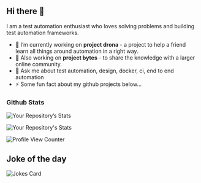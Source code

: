 ## Hi there 👋

I am a test automation enthusiast who loves solving problems and building test automation frameworks. 

<!--
**PramodKumarYadav/PramodKumarYadav** is a ✨ _special_ ✨ repository because its `README.md` (this file) appears on your GitHub profile.

Here are some ideas to get you started:
- 🔭 I’m currently working on project zero (core automation framework) and project restpro (rest api automation framework).
- 🌱 I’m currently learning better design practices in Java by reading "Head first design patterns".

###Contributor's badge
<a href = "https://github.com/PramodKumarYadav/Drona/graphs/contributors">
<img src = "https://contrib.rocks/image?repo = PramodKumarYadav/Drona"/>
</a>

Made with [contributors-img](https://contrib.rocks).

[![Your Repository's wakatime stats](https://github-readme-stats.vercel.app/api/wakatime?username=PramodKumarYadav)](https://github.com/PramodKumarYadav/github-readme-stats)
-->

- 🔭 I’m currently working on **project drona** - a project to help a friend learn all things around automation in a right way.
- 🤼 Also working on **project bytes** - to share the knowledge with a larger online community.
- 💬 Ask me about test automation, design, docker, ci, end to end automation
- ⚡ Some fun fact about my github projects below...

### Github Stats
<!--
https://github.com/anuraghazra/github-readme-stats
All inbuilt themes :-
dark, radical, merko, gruvbox, tokyonight, onedark, cobalt, synthwave, highcontrast, dracula

&theme=tokyonight (to add the theme to below stats)
-->
![Your Repository’s Stats](https://github-readme-stats.vercel.app/api?username=PramodKumarYadav&show_icons=true)

![Your Repository's Stats](https://github-readme-stats.vercel.app/api/top-langs/?username=PramodKumarYadav&theme=blue-green&layout=compact)

![Profile View Counter](https://komarev.com/ghpvc/?username=PramodKumarYadav)

## Joke of the day
![Jokes Card](https://readme-jokes.vercel.app/api)
